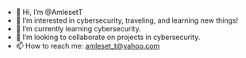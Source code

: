 - 👋 Hi, I’m @AmlesetT
- 👀 I’m interested in cybersecurity, traveling, and learning new things!
- 🌱 I’m currently learning cybersecurity.
- 💞️ I’m looking to collaborate on projects in cybersecurity.
- 📫 How to reach me: amleset_t@yahoo.com

<!---
AmlesetT/AmlesetT is a ✨ special ✨ repository because its `README.md` (this file) appears on your GitHub profile.
You can click the Preview link to take a look at your changes.
--->
